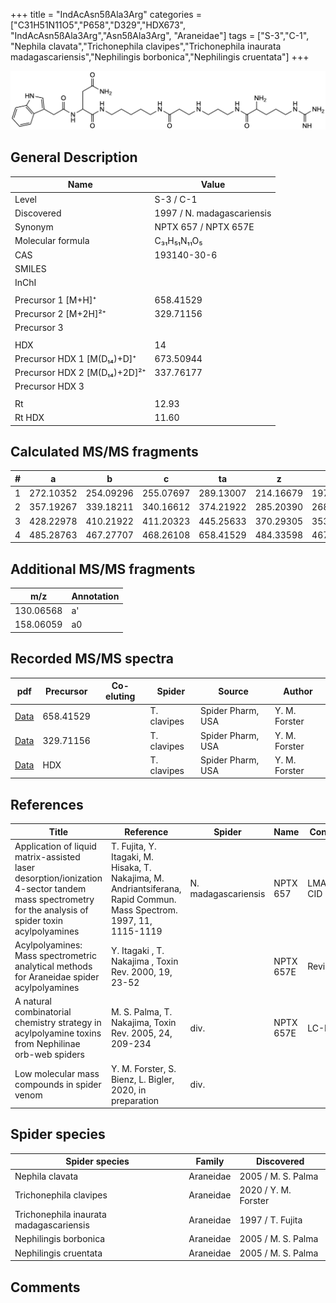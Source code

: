 +++
title = "IndAcAsn5ßAla3Arg"
categories = ["C31H51N11O5","P658","D329","HDX673",
"IndAcAsn5ßAla3Arg","Asn5ßAla3Arg",
"Araneidae"]
tags = ["S-3","C-1",
"Nephila clavata","Trichonephila clavipes","Trichonephila inaurata madagascariensis","Nephilingis borbonica","Nephilingis cruentata"]
+++

![](/img/IndAcAsn5bAla3Arg.png)

## General Description

| Name                         | Value                      |
|------------------------------|----------------------------|
| Level                        | S-3 / C-1                          |
| Discovered                   | 1997 / N. madagascariensis |
| Synonym                      | NPTX 657 / NPTX 657E       |
| Molecular formula            | C₃₁H₅₁N₁₁O₅                |
| CAS                          | 193140-30-6                |
| SMILES |   |
| InChI  |   |
|                              |                            |
| Precursor 1 [M+H]⁺           | 658.41529                  |
| Precursor 2 [M+2H]²⁺         | 329.71156                  |
| Precursor 3                  |                            |
|                              |                            |
| HDX                          | 14                         |
| Precursor HDX 1 [M(D₁₄)+D]⁺   | 673.50944                  |
| Precursor HDX 2 [M(D₁₄)+2D]²⁺ | 337.76177                  |
| Precursor HDX 3              |                            |
|                              |                            |
| Rt                           | 12.93                           |
| Rt HDX                       | 11.60                           |

## Calculated MS/MS fragments

| # | a         | b         | c         | ta        | z         | y         | tz        |
|---|-----------|-----------|-----------|-----------|-----------|-----------|-----------|
| 1 | 272.10352 | 254.09296 | 255.07697 | 289.13007 | 214.16679 | 197.14024 | 231.19334 |
| 2 | 357.19267 | 339.18211 | 340.16612 | 374.21922 | 285.20390 | 268.17735 | 302.23045 |
| 3 | 428.22978 | 410.21922 | 411.20323 | 445.25633 | 370.29305 | 353.26650 | 387.31960 |
| 4 | 485.28763 | 467.27707 | 468.26108 | 658.41529 | 484.33598 | 467.30943 | 501.36253 |

## Additional MS/MS fragments

| m/z       | Annotation |
|-----------|------------|
| 130.06568 | a'         |
| 158.06059 | a0         |

## Recorded MS/MS spectra

| pdf | Precursor | Co-eluting | Spider | Source | Author |
|-----|-----------|------------|--------|--------|--------|
| [Data](/pdf/N-clavipes/658_IndAcAsn5bAla3Arg_Nc.pdf) | 658.41529 |           | T. clavipes| Spider Pharm, USA | Y. M. Forster |
| [Data](/pdf/N-clavipes/658_IndAcAsn5bAla3Arg_Nc_2.pdf) | 329.71156 |           | T. clavipes| Spider Pharm, USA | Y. M. Forster |
| [Data](/pdf/N-clavipes/658_IndAcAsn5bAla3Arg_Nc_HDX.pdf) | HDX |           | T. clavipes| Spider Pharm, USA | Y. M. Forster |

## References

| Title                                                                                                                                               | Reference                                                                                                            | Spider              | Name      | Content    | Link                                                                                                                                   |
|-----------------------------------------------------------------------------------------------------------------------------------------------------|----------------------------------------------------------------------------------------------------------------------|---------------------|-----------|------------|----------------------------------------------------------------------------------------------------------------------------------------|
| Application of liquid matrix-assisted laser desorption/ionization 4-sector tandem mass spectrometry for the analysis of spider toxin acylpolyamines | T. Fujita, Y. Itagaki, M. Hisaka, T. Nakajima, M. Andriantsiferana, Rapid Commun. Mass Spectrom. 1997, 11, 1115-1119 | N. madagascariensis | NPTX 657  | LMALDI-CID | [Link](https://onlinelibrary.wiley.com/doi/abs/10.1002/%28SICI%291097-0231%2819970630%2911%3A10%3C1115%3A%3AAID-RCM908%3E3.0.CO%3B2-D) |
| Acylpolyamines: Mass spectrometric analytical methods for Araneidae spider acylpolyamines                                                           | Y. Itagaki , T. Nakajima , Toxin Rev. 2000, 19, 23-52                                                                |                     | NPTX 657E | Review     | [Link](https://www.tandfonline.com/doi/abs/10.1081/TXR-100100314)                                                                      |
| A natural combinatorial chemistry strategy in acylpolyamine toxins from Nephilinae orb-web spiders                                                  | M. S. Palma, T. Nakajima, Toxin Rev. 2005, 24, 209-234                                                               | div.                | NPTX 657E | LC-MS      | [Link](https://www.tandfonline.com/doi/abs/10.1081/TXR-200057857)                                                                      | 
| Low molecular mass compounds in spider venom      | Y. M. Forster, S. Bienz, L. Bigler, 2020, in preparation          | div.       |   |   | [Link](unknown) |

## Spider species

| Spider species                    | Family    | Discovered         |
|-----------------------------------|-----------|--------------------|
| Nephila clavata                   | Araneidae | 2005 / M. S. Palma |
| Trichonephila clavipes | Araneidae | 2020 / Y. M. Forster |
| Trichonephila inaurata madagascariensis | Araneidae | 1997 / T. Fujita   |
| Nephilingis borbonica             | Araneidae | 2005 / M. S. Palma |
| Nephilingis cruentata             | Araneidae | 2005 / M. S. Palma |

## Comments